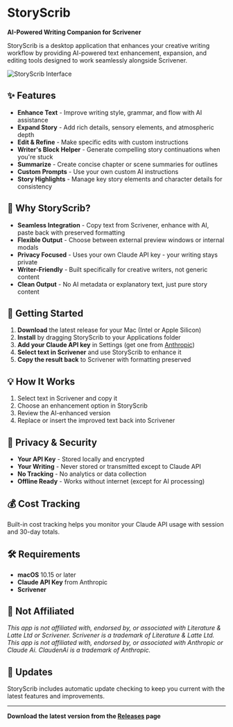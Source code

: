# StoryScrib

**AI-Powered Writing Companion for Scrivener**

StoryScrib is a desktop application that enhances your creative writing workflow by providing AI-powered text enhancement, expansion, and editing tools designed to work seamlessly alongside Scrivener.

![StoryScrib Interface](assets/MainLogo.png)

## ✨ Features

- **Enhance Text** - Improve writing style, grammar, and flow with AI assistance
- **Expand Story** - Add rich details, sensory elements, and atmospheric depth
- **Edit & Refine** - Make specific edits with custom instructions
- **Writer's Block Helper** - Generate compelling story continuations when you're stuck
- **Summarize** - Create concise chapter or scene summaries for outlines
- **Custom Prompts** - Use your own custom AI instructions
- **Story Highlights** - Manage key story elements and character details for consistency

## 🎯 Why StoryScrib?

- **Seamless Integration** - Copy text from Scrivener, enhance with AI, paste back with preserved formatting
- **Flexible Output** - Choose between external preview windows or internal modals
- **Privacy Focused** - Uses your own Claude API key - your writing stays private
- **Writer-Friendly** - Built specifically for creative writers, not generic content
- **Clean Output** - No AI metadata or explanatory text, just pure story content

## 🚀 Getting Started

1. **Download** the latest release for your Mac (Intel or Apple Silicon)
2. **Install** by dragging StoryScrib to your Applications folder
3. **Add your Claude API key** in Settings (get one from [Anthropic](https://console.anthropic.com/))
4. **Select text in Scrivener** and use StoryScrib to enhance it
5. **Copy the result back** to Scrivener with formatting preserved

## 💡 How It Works

1. Select text in Scrivener and copy it
2. Choose an enhancement option in StoryScrib
3. Review the AI-enhanced version
4. Replace or insert the improved text back into Scrivener

## 🔐 Privacy & Security

- **Your API Key** - Stored locally and encrypted
- **Your Writing** - Never stored or transmitted except to Claude API
- **No Tracking** - No analytics or data collection
- **Offline Ready** - Works without internet (except for AI processing)

## 💰 Cost Tracking

Built-in cost tracking helps you monitor your Claude API usage with session and 30-day totals.

## 🛠️ Requirements

- **macOS** 10.15 or later
- **Claude API Key** from Anthropic
- **Scrivener**

## 📝 Not Affiliated

*This app is not affiliated with, endorsed by, or associated with Literature & Latte Ltd or Scrivener. Scrivener is a trademark of Literature & Latte Ltd.*
*This app is not affiliated with, endorsed by, or associated with Anthropic or Claude Ai. ClaudenAi is a trademark of Anthropic.*

## 🔄 Updates

StoryScrib includes automatic update checking to keep you current with the latest features and improvements.

---

**Download the latest version from the [Releases](../../releases) page**
